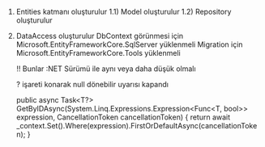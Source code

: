 1) Entities katmanı oluşturulur
	1.1) Model oluşturulur
        1.2) Repository oluşturulur

2) DataAccess oluşturulur
    DbContext görünmesi için Microsoft.EntityFrameworkCore.SqlServer yüklenmeli
    Migration için Microsoft.EntityFrameworkCore.Tools yüklenmeli

    !! Bunlar :NET Sürümü ile aynı veya daha düşük olmalı

	? işareti konarak null dönebilir uyarısı kapandı

   public async Task<T?> GetByIDAsync(System.Linq.Expressions.Expression<Func<T, bool>> expression, CancellationToken cancellationToken)
        {
           return await _context.Set<T>().Where(expression).FirstOrDefaultAsync(cancellationToken);
        }